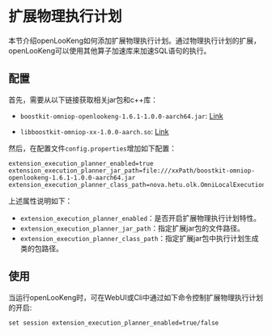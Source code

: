 # 扩展物理执行计划
本节介绍openLooKeng如何添加扩展物理执行计划。通过物理执行计划的扩展，openLooKeng可以使用其他算子加速库来加速SQL语句的执行。

## 配置
首先，需要从以下链接获取相关jar包和c++库：
- `boostkit-omniop-openlookeng-1.6.1-1.0.0-aarch64.jar`: [Link](https://github.com/kunpengcompute/boostkit-bigdata/releases/download/v1.3.0/boostkit-omniop-openlookeng-1.6.1-1.0.0-aarch64.zip)

- `libboostkit-omniop-xx-1.0.0-aarch.so`: [Link](https://www.hikunpeng.com/zh/developer/boostkit/big-data?acclerated=3)

然后，在配置文件`config.properties`增加如下配置：

``` properties
extension_execution_planner_enabled=true
extension_execution_planner_jar_path=file:///xxPath/boostkit-omniop-openlookeng-1.6.1-1.0.0-aarch64.jar
extension_execution_planner_class_path=nova.hetu.olk.OmniLocalExecutionPlanner
```

上述属性说明如下：

- `extension_execution_planner_enabled`：是否开启扩展物理执行计划特性。
- `extension_execution_planner_jar_path`：指定扩展jar包的文件路径。
- `extension_execution_planner_class_path`：指定扩展jar包中执行计划生成类的包路径。


## 使用
当运行openLooKeng时，可在WebUI或Cli中通过如下命令控制扩展物理执行计划的开启:
```
set session extension_execution_planner_enabled=true/false
```